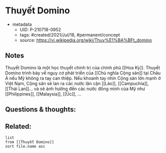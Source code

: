 ---
---

# Thuyết Domino

- metadata
	- UID: P-210718-0952
	- tags: #created/2021/Jul/18, #permanent/concept 
	- source: https://vi.wikipedia.org/wiki/Thuy%E1%BA%BFt_domino

## Notes
Thuyết Domino là một học thuyết chính trị của chính phủ [[Hoa Kỳ]]. Thuyết Domino trình bày về nguy cơ phát triển của [[Chủ nghĩa Cộng sản]] tại Châu Á nếu Mỹ không ra tay can thiệp. Nếu khoanh tay nhìn Cộng sản lớn mạnh ở Việt Nạm, Cộng sản sẽ lan ra các nước lân cận [[Lào]], [[Campuchia]], [[Thái Lan]]... và sẽ ảnh hưởng đến các nước đồng minh của Mỹ như [[Philippines]], [[Malaysia]], [[Úc]], ...

## Questions & thoughts:


## Related:
```dataview
list
from [[Thuyết Domino]]
sort file.name asc
```